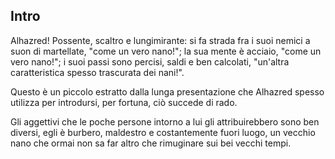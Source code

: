 ## Intro

Alhazred! Possente, scaltro e lungimirante: 
si fa strada fra i suoi nemici a suon di martellate, "come un vero nano!";
la sua mente è acciaio, "come un vero nano!";
i suoi passi sono percisi, saldi e ben calcolati, "un'altra caratteristica spesso trascurata dei nani!".

Questo è un piccolo estratto dalla lunga presentazione che Alhazred spesso utilizza per introdursi, per fortuna, ciò succede di rado.

Gli aggettivi che le poche persone intorno a lui gli attribuirebbero sono ben diversi, egli è burbero, maldestro e costantemente fuori luogo, un vecchio nano che ormai non sa far altro che rimuginare sui bei vecchi tempi.

